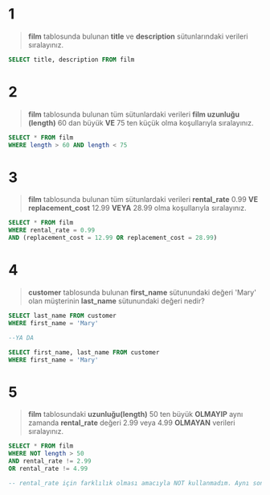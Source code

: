 # 1
> **film** tablosunda bulunan **title** ve **description** sütunlarındaki verileri sıralayınız.
```SQL
SELECT title, description FROM film
```

# 2
> **film** tablosunda bulunan tüm sütunlardaki verileri **film uzunluğu (length)** 60 dan büyük **VE** 75 ten küçük olma koşullarıyla sıralayınız.
```SQL
SELECT * FROM film 
WHERE length > 60 AND length < 75
```
# 3
> **film** tablosunda bulunan tüm sütunlardaki verileri **rental_rate** 0.99 **VE** **replacement_cost** 12.99 **VEYA** 28.99 olma koşullarıyla sıralayınız.
```SQL
SELECT * FROM film 
WHERE rental_rate = 0.99 
AND (replacement_cost = 12.99 OR replacement_cost = 28.99)
```
# 4
> **customer** tablosunda bulunan **first_name** sütunundaki değeri 'Mary' olan müşterinin **last_name** sütunundaki değeri nedir?
```SQL
SELECT last_name FROM customer 
WHERE first_name = 'Mary'

--YA DA

SELECT first_name, last_name FROM customer
WHERE first_name = 'Mary'
```
# 5
> **film** tablosundaki **uzunluğu(length)** 50 ten büyük **OLMAYIP** aynı zamanda **rental_rate** değeri 2.99 veya 4.99 **OLMAYAN** verileri sıralayınız.
```SQL
SELECT * FROM film 
WHERE NOT length > 50 
AND rental_rate != 2.99 
OR rental_rate != 4.99

-- rental_rate için farklılık olması amacıyla NOT kullanmadım. Aynı sonuca NOT ile de ulaşılabilir. Ya da 2.99 veya 4.99 olmayan veriler listelenebilecek şekilde sorgu oluşturulabilir fakat son istek biraz daha detaylandırılsa iyi olabilirdi.
```